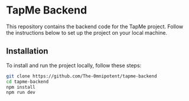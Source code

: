 # TapMe Backend

This repository contains the backend code for the TapMe project. Follow the instructions below to set up the project on your local machine.

## Installation

To install and run the project locally, follow these steps:

```bash
git clone https://github.com/The-0mnipotent/tapme-backend
cd tapme-backend
npm install
npm run dev
